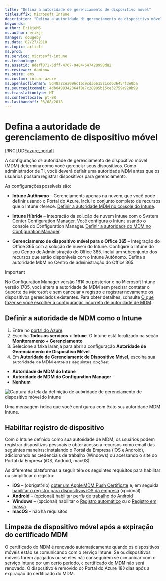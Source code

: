 ```yaml
---
title: "Defina a autoridade de gerenciamento de dispositivo móvel"
titlesuffix: Microsoft Intune
description: "Defina a autoridade de gerenciamento de dispositivo móvel no Intune."
keywords: 
author: ErikjeMS
ms.author: erikje
manager: dougeby
ms.date: 02/27/2018
ms.topic: article
ms.prod: 
ms.service: microsoft-intune
ms.technology: 
ms.assetid: 8deff871-5dff-4767-9484-647428998d82
ms.reviewer: damionw
ms.suite: ems
ms.custom: intune-azure
ms.openlocfilehash: 5d48a2cea096c1639cd3661521cd636454f3e0ba
ms.sourcegitcommit: 4db0498342364f8a7c28995b15ce32759e920b99
ms.translationtype: HT
ms.contentlocale: pt-BR
ms.lasthandoff: 03/08/2018
---
```

# <a name="set-the-mobile-device-management-authority"></a>Defina a autoridade de gerenciamento de dispositivo móvel

[!INCLUDE[azure_portal](./includes/azure_portal.md)]

A configuração de autoridade de gerenciamento de dispositivo móvel (MDM) determina como você gerenciar seus dispositivos. Como administrador de TI, você deverá definir uma autoridade MDM antes que os usuários possam registrar dispositivos para gerenciamento.

As configurações possíveis são:

- **Intune Autônomo** – Gerenciamento apenas na nuvem, que você pode definir usando o Portal do Azure. Inclui o conjunto completo de recursos que o Intune oferece. [Definir a autoridade MDM no console do Intune](#set-mdm-authority-to-intune).

- **Intune Híbrido** – Integração da solução de nuvem Intune com o System Center Configuration Manager. Você configura o Intune usando o console do Configuration Manager. [Definir a autoridade do MDM no Configuration Manager](https://docs.microsoft.com/sccm/mdm/deploy-use/configure-intune-subscription).

- **Gerenciamento de dispositivo móvel para o Office 365** – Integração do Office 365 com a solução de nuvem do Intune. Configure o Intune do seu Centro de Administração do Office 365. Inclui um subconjunto dos recursos que estão disponíveis com o Intune Autônomo. Defina a autoridade MDM no Centro de administração do Office 365.

>[!IMPORTANT]    
No Configuration Manager versão 1610 ou posterior e no Microsoft Intune versão 1705, você altera a autoridade de MDM sem precisar contatar o Suporte da Microsoft e sem cancelar o registro e registrar novamente os dispositivos gerenciados existentes. Para obter detalhes, consulte [O que fazer se você escolher a configuração incorreta de autoridade de MDM](/intune-classic/deploy-use/prerequisites-for-enrollment#what-to-do-if-you-choose-the-wrong-mdm-authority-setting).

## <a name="set-mdm-authority-to-intune"></a>Definir a autoridade de MDM como o Intune

1. Entre no [portal do Azure](https://portal.azure.com).
2. Escolha **Todos os serviços** > **Intune**. O Intune está localizado na seção **Monitoramento + Gerenciamento**.
2. Selecione a faixa laranja para abrir a configuração **Autoridade de Gerenciamento de Dispositivo Móvel**.
3. Em **Autoridade de Gerenciamento de Dispositivo Móvel**, escolha sua autoridade de MDM entre as seguintes opções:
  - **Autoridade de MDM do Intune**
  - **Autoridade de MDM do Configuration Manager**
  - **Nenhum**

  ![Captura da tela da definição de autoridade de gerenciamento de dispositivo móvel do Intune](media/set-mdm-auth.png)

  Uma mensagem indica que você configurou com êxito sua autoridade MDM Intune.

## <a name="enable-device-enrollment"></a>Habilitar registro de dispositivo

Com o Intune definido como sua autoridade de MDM, os usuários podem registrar dispositivos pessoais e obter acesso a recursos como email das seguintes maneiras: instalando o Portal da Empresa (iOS e Android), adicionando as credenciais de trabalho (Windows) ou acessando o site do Portal da Empresa (iOS, Android, macOS).

As diferentes plataformas a seguir têm os seguintes requisitos para habilitar ou simplificar o registro:
- **iOS** – (obrigatório) [obter um Apple MDM Push Certificate](apple-mdm-push-certificate-get.md) e, em seguida [habilitar o registro para dispositivos iOS da empresa](ios-enroll.md) (opcional).
- **Android** – (opcional) [habilitar perfis de trabalho do Android](android-enroll.md)
- **Windows** – (opcional) habilitar o [Registro automático](windows-enroll.md) ou o [Registro em massa](windows-bulk-enroll.md)
- **macOS** – não há requisitos


## <a name="mobile-device-cleanup-after-mdm-certificate-expiration"></a>Limpeza de dispositivo móvel após a expiração do certificado MDM

O certificado do MDM é renovado automaticamente quando os dispositivos móveis estão se comunicando com o serviço Intune. Se os dispositivos móveis forem apagados ou se eles não conseguirem se comunicar com o serviço Intune por um certo período, o certificado do MDM não será renovado. O dispositivo é removido do Portal do Azure 180 dias após a expiração do certificado do MDM.
